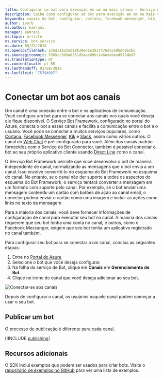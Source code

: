 ```yaml
---
title: Configurar um bot para execução em um ou mais canais – Serviço de Bot
description: Saiba como configurar um bot para execução em um ou mais canais usando o Portal do Bot Framework.
keywords: canais de bot, configurar, cortana, facebook messenger, kik, slack, skype, portal do azure
author: ivorb
ms.author: kamrani
manager: kamrani
ms.topic: article
ms.service: bot-service
ms.date: 09/22/2018
ms.openlocfilehash: 226d31b255d18b39ed1e3817b76d65a9bdd951bc
ms.sourcegitcommit: f8b5cc509a6351d3aae89bc146eaabead973de97
ms.translationtype: HT
ms.contentlocale: pt-BR
ms.lasthandoff: 01/09/2020
ms.locfileid: "75794097"
---
```

# <a name="connect-a-bot-to-channels"></a>Conectar um bot aos canais

Um canal é uma conexão entre o bot e os aplicativos de comunicação. Você configura um bot para se conectar aos canais nos quais você deseja ele fique disponível. O Serviço Bot Framework, configurado no portal do Azure, conecta o bot a esses canais e facilita a comunicação entre o bot e o usuário. Você pode se conectar a muitos serviços populares, como [Cortana](bot-service-channel-connect-cortana.md), [Facebook Messenger](bot-service-channel-connect-facebook.md), [Kik](bot-service-channel-connect-kik.md) e [Slack](bot-service-channel-connect-slack.md), assim como vários outros. O canal do [Web Chat](bot-service-channel-connect-webchat.md) é pré-configurado para você. Além dos canais padrão fornecidos com o Serviço do Bot Connector, também é possível conectar o bot ao seu próprio aplicativo cliente usando [Direct Line](bot-service-channel-connect-directline.md) como o canal.

O Serviço Bot Framework permite que você desenvolva o bot de maneira independente de canal, normalizando as mensagens que o bot envia a um canal. Isso envolve convertê-lo do esquema do Bot Framework no esquema do canal. No entanto, se o canal não der suporte a todos os aspectos do esquema do Bot Framework, o serviço tentará converter a mensagem em um formato com suporte pelo canal. Por exemplo, se o bot enviar uma mensagem contendo um cartão com botões de ação ao canal email, o conector poderá enviar o cartão como uma imagem e incluir as ações como links no texto da mensagem.

Para a maioria dos canais, você deve fornecer informações de configuração de canal para executar seu bot no canal. A maioria dos canais requerem que seu bot tenha uma conta no canal, e outros, como o Facebook Messenger, exigem que seu bot tenha um aplicativo registrado no canal também.

Para configurar seu bot para se conectar a um canal, conclua as seguintes etapas:

1. Entre no <a href="https://portal.azure.com" target="_blank">Portal do Azure</a>.
2. Selecione o bot que você deseja configurar.
3. Na folha do serviço de Bot, clique em **Canais** em **Gerenciamento de Bot**.
4. Clique no ícone do canal que você deseja adicionar ao seu bot.

![Conectar-se aos canais](./media/channels/connect-to-channels.png)

Depois de configurar o canal, os usuários naquele canal podem começar a usar o seu bot.

## <a name="publish-a-bot"></a>Publicar um bot

O processo de publicação é diferente para cada canal.

[!INCLUDE [publishing](./includes/snippet-publish-to-channel.md)]

## <a name="additional-resources"></a>Recursos adicionais

O SDK inclui exemplos que podem ser usados para criar bots. Visite o [repositório de exemplos no GitHub](https://github.com/Microsoft/BotBuilder-samples) para ver uma lista de exemplos.
